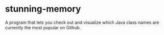 # stunning-memory
A program that lets you check out and visualize which Java class names are currently the most popular on Github.
